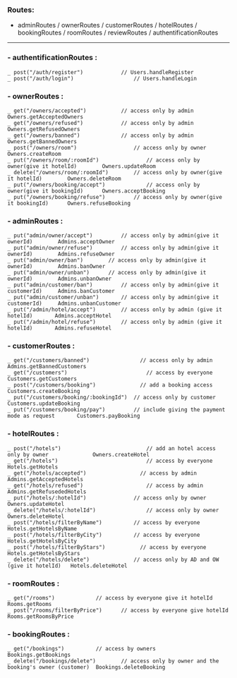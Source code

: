 ### Routes: 
- adminRoutes / ownerRoutes / customerRoutes / hotelRoutes / bookingRoutes / roomRoutes / reviewRoutes / authentificationRoutes
-----------------------------------------------------------------------------------------------------------------
### - authentificationRoutes : 
	_ post("/auth/register") 			// Users.handleRegister
	_ post("/auth/login")			        // Users.handleLogin

### - ownerRoutes : 
	_ get("/owners/accepted") 			// access only by admin  				Owners.getAcceptedOwners
	_ get("/owners/refused") 			// access only by admin					Owners.getRefusedOwners
	_ get("/owners/banned") 			// access only by admin					Owners.getBannedOwners
	_ post("/owners/room")			        // access only by owner					Owners.createRoom
	_ put("/owners/room/:roomId") 		        // access only by owner(give it hotelId)		Owners.updateRoom
	_ delete("/owners/room/:roomId") 		// access only by owner(give it hotelId)		Owners.deleteRoom
	_ put("/owners/booking/accept")		        // access only by owner(give it bookingId)		Owners.acceptBooking
	_ put("/owners/booking/refuse") 		// access only by owner(give it bookingId)		Owners.refuseBooking


### - adminRoutes :
	_ put("admin/owner/accept") 		// access only by admin(give it ownerId)		Admins.acceptOwner
	_ put("admin/owner/refuse") 		// access only by admin(give it ownerId)		Admins.refuseOwner
	_ put("admin/owner/ban") 		// access only by admin(give it ownerId)		Admins.banOwner
	_ put("admin/owner/unban") 		// access only by admin(give it ownerId)		Admins.unbanOwner
	_ put("admin/customer/ban") 		// access only by admin(give it customerId)		Admins.banCustomer
	_ put("admin/customer/unban") 		// access only by admin(give it customerId)		Admins.unbanCustomer
	_ put("/admin/hotel/accept") 		// access only by admin (give it hotelId)		Admins.acceptHotel
	_ put("/admin/hotel/refuse") 		// access only by admin (give it hotelId)		Admins.refuseHotel
	
### - customerRoutes : 
	_ get("/customers/banned") 		          // access only by admin					                Admins.getBannedCustomers
	_ get("/customers")			                // access by everyone				                  	Customers.getCustomers
	_ post("/customers/booking") 	      	  // add a booking access				                	Customers.createBooking
	_ put("/customers/booking/:bookingId")	// access only by customer			               	Customers.updateBooking
	_ put("/customers/booking/pay")	      	// include giving the payment mode as request		Customers.payBooking
	   
### - hotelRoutes : 
	_ post("/hotels") 			                // add an hotel access only by owner	          Owners.createHotel	
	_ get("/hotels") 		                  	// access by everyone			                      Hotels.getHotels
	_ get("/hotels/accepted") 		          // access by admin			                        Admins.getAcceptedHotels
	_ get("/hotels/refused") 	            	// access by admin			                        Admins.getRefusededHotels
	_ put("/hotels/:hotelId") 	           	// access only by owner			                    Owners.updateHotel
	_ delete("/hotels/:hotelId") 	        	// access only by owner			                    Owners.deleteHotel
	_ post("/hotels/filterByName") 	        // access by everyone			                      Hotels.getHotelsByName
	_ post("/hotels/filterByCity") 	        // access by everyone			                      Hotels.getHotelsByCity
	_ post("/hotels/filterByStars") 	      // access by everyone			                      Hotels.getHotelsByStars
	_ delete("/hotels/delete") 	           	// access only by AD and OW (give it hotelId) 	Hotels.deleteHotel

### - roomRoutes :	
	_ get("/rooms") 			// access by everyone give it hotelId		Rooms.getRooms
	_ post("/rooms/filterByPrice") 		// access by everyone give hotelId		Rooms.getRoomsByPrice		
	

### - bookingRoutes :
	_ get("/bookings")			// access by owners						Bookings.getBookings
	_ delete("/bookings/delete") 		// access only by owner and the booking's owner (customer) 	Bookings.deleteBooking
